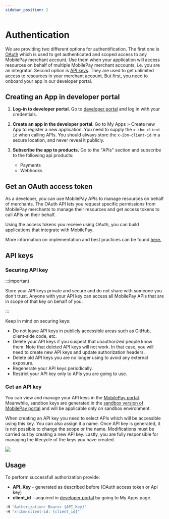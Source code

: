 ```yaml
---
sidebar_position: 2
---
```


# Authentication

We are providing two different options for authentification. The first one is [OAuth](#get-an-oauth-access-token) which is used to get authenticated and scoped access to any MobilePay merchant account. Use them when your application will access resources on behalf of multiple MobilePay merchant accounts, i.e. you are an integrator. Second option is [API keys](#api-keys). They are used to get unlimited access to resources in your merchant account. But first, you need to onboard your app in our developer portal.

## Creating an App in developer portal

1. **Log-in to developer portal**. Go to [developer portal](https://developer.mobilepay.dk/) and log in with your credentials.

2. **Create an app in the developer portal**. Go to My Apps > Create new App to register a new application. You need to supply the `x-ibm-client-id` when calling APIs. You should always store the `x-ibm-client-id` in a secure location, and never reveal it publicly.

3. **Subscribe the app to products.** Go to the "APIs" section and subscribe to the following api products:
    * Payments
    * Webhooks

## Get an OAuth access token

As a developer, you can use MobilePay APIs to manage resources on behalf of merchants. The OAuth API lets you request specific permissions from MobilePay merchants to manage their resources and get access tokens to call APIs on their behalf. 

Using the access tokens you receive using OAuth, you can build applications that integrate with MobilePay.

More information on implementation and best practices can be found [here.](https://developer.mobilepay.dk/developersupport/openid/)

## API keys

### Securing API key 


:::important

Store your API keys private and secure and do not share with someone you don't trust. Anyone with your API key can access all MobilePay APIs that are in scope of that key on behalf of you.

:::

 Keep in mind on securing keys: 
* Do not leave API keys in publicly accessible areas such as GitHub, client-side code, etc.
* Delete your API keys if you suspect that unauthorized people know them. Note that deleted API keys will not work. In that case, you will need to create new API keys and update authorization headers.
* Delete old API keys you are no longer using to avoid any external exposure.
* Regenerate your API keys periodically.
* Restrict your API key only to APIs you are going to use.

### Get an API key
You can view and manage your API keys in the [MobilePay portal](https://portal.mobilepay.dk/settings/apikeys). Meanwhile, sandbox keys are generated in the [sandbox version of MobilePay portal](https://sandprod-portal.mobilepay.dk/settings/apikeys) and will be applicable only on sandbox environment.

When creating an API key you need to select APIs which will be accessible using this key. You can also assign it a name. Once API key is generated, it is not  possible to change the scope or the name. Modifications must be carried out by creating a new API key. Lastly, you are fully responsible for managing the lifecycle of the keys you have created.

![](/img/portal-api-keys.gif)

## Usage

To perform successfull authorization provide:
* **API_Key** - generated as described before (OAuth access token or Api key)
* **client_id** - acquired in [developer portal](https://developer.mobilepay.dk/application/) by going to My Apps page.

```jsx
-H "Authorization: Bearer {API_Key}"
-H "x-ibm-client-id: {client_id}"
```
